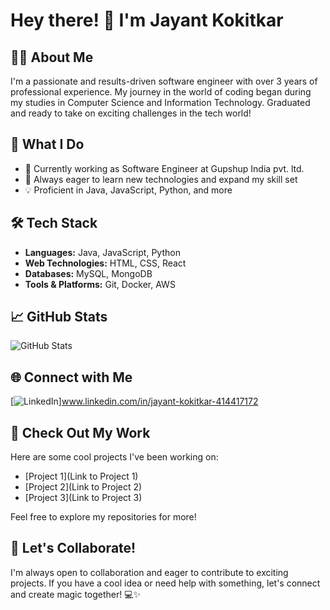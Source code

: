 # Hey there! 👋 I'm Jayant Kokitkar

## 👨‍💻 About Me

I'm a passionate and results-driven software engineer with over 3 years of professional experience. My journey in the world of coding began during my studies in Computer Science and Information Technology. Graduated and ready to take on exciting challenges in the tech world!

## 🚀 What I Do

- 💼 Currently working as Software Engineer at Gupshup India pvt. ltd.
- 🌱 Always eager to learn new technologies and expand my skill set
- 💡 Proficient in Java, JavaScript, Python, and more

## 🛠️ Tech Stack

- **Languages:** Java, JavaScript, Python
- **Web Technologies:** HTML, CSS, React
- **Databases:** MySQL, MongoDB
- **Tools & Platforms:** Git, Docker, AWS

## 📈 GitHub Stats

![GitHub Stats](https://github-readme-stats.vercel.app/api?username=Jayantkokitkar&show_icons=true&hide_title=true&hide_border=true)

## 🌐 Connect with Me

[![LinkedIn](https://img.shields.io/badge/LinkedIn-JayantKokitkar-blue?style=flat-square&logo=linkedin)]www.linkedin.com/in/jayant-kokitkar-414417172


## 🚀 Check Out My Work

Here are some cool projects I've been working on:

- [Project 1](Link to Project 1)
- [Project 2](Link to Project 2)
- [Project 3](Link to Project 3)

Feel free to explore my repositories for more!

## 🌱 Let's Collaborate!

I'm always open to collaboration and eager to contribute to exciting projects. If you have a cool idea or need help with something, let's connect and create magic together! 💻✨


